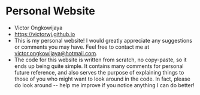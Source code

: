 # Personal Website
- Victor Ongkowijaya
- https://victorwj.github.io
- This is my personal website! I would greatly appreciate any suggestions or comments you may have. Feel free to contact me at victor.ongkowijaya@hotmail.com.
- The code for this website is written from scratch, no copy-paste, so it ends up being quite simple. It contains many comments for personal future reference, and also serves the purpose of explaining things to those of you who might want to look around in the code. In fact, please do look around -- help me improve if you notice anything I can do better!

